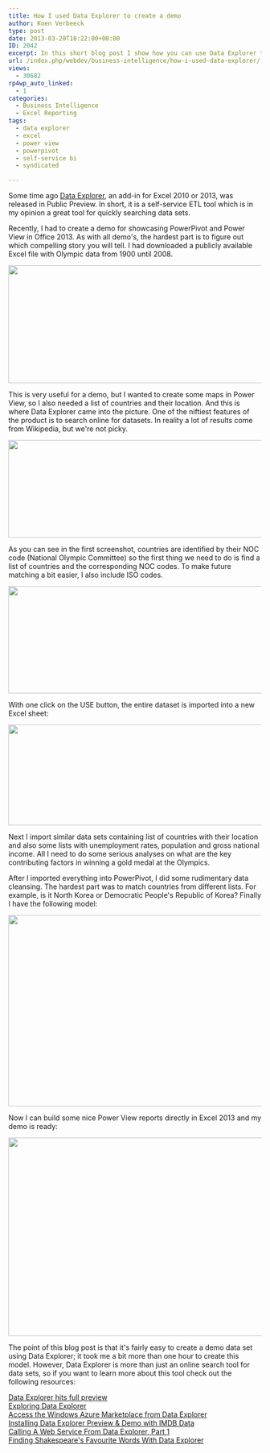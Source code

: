 ```yaml
---
title: How I used Data Explorer to create a demo
author: Koen Verbeeck
type: post
date: 2013-03-20T10:22:00+00:00
ID: 2042
excerpt: In this short blog post I show how you can use Data Explorer to quickly gather some datasets for a demo.
url: /index.php/webdev/business-intelligence/how-i-used-data-explorer/
views:
  - 30682
rp4wp_auto_linked:
  - 1
categories:
  - Business Intelligence
  - Excel Reporting
tags:
  - data explorer
  - excel
  - power view
  - powerpivot
  - self-service bi
  - syndicated

---
```

Some time ago [Data Explorer][1], an add-in for Excel 2010 or 2013, was released in Public Preview. In short, it is a self-service ETL tool which is in my opinion a great tool for quickly searching data sets.

Recently, I had to create a demo for showcasing PowerPivot and Power View in Office 2013. As with all demo's, the hardest part is to figure out which compelling story you will tell. I had downloaded a publicly available Excel file with Olympic data from 1900 until 2008.

<a style="text-align: center;" href="/media/users/koenverbeeck/DataExplorerDemo/OlympicsData.png?mtime=1363781218"><img src="https://lessthandot.z19.web.core.windows.net/wp-content/uploads/users/koenverbeeck/DataExplorerDemo/OlympicsData.png?mtime=1363781218" alt="" width="668" height="234" /></a>

<span style="text-align: justify;">This is very useful for a demo, but I wanted to create some maps in Power View, so I also needed a list of countries and their location. And this is where Data Explorer came into the picture. One of the niftiest features of the product is to search online for datasets. In reality a lot of results come from Wikipedia, but we're not picky.</span>

<div class="image_block" style="text-align: center;">
  <a href="/media/users/koenverbeeck/DataExplorerDemo/onlinesearch.png?mtime=1363781225"><img src="https://lessthandot.z19.web.core.windows.net/wp-content/uploads/users/koenverbeeck/DataExplorerDemo/onlinesearch.png?mtime=1363781225" alt="" width="598" height="194" /></a>
</div>

<span style="text-align: justify;">As you can see in the first screenshot, countries are identified by their NOC code (National Olympic Committee) so the first thing we need to do is find a list of countries and the corresponding NOC codes. To make future matching a bit easier, I also include ISO codes.</span>

<a style="text-align: center;" href="/media/users/koenverbeeck/DataExplorerDemo/searchresult.png?mtime=1363781237"><img src="https://lessthandot.z19.web.core.windows.net/wp-content/uploads/users/koenverbeeck/DataExplorerDemo/searchresult.png?mtime=1363781237" alt="" width="895" height="213" /></a>

<span style="text-align: justify;">With one click on the USE button, the entire dataset is imported into a new Excel sheet:</span>

<div class="image_block" style="text-align: center;">
  <a href="/media/users/koenverbeeck/DataExplorerDemo/importquery.png?mtime=1363781211"><img src="https://lessthandot.z19.web.core.windows.net/wp-content/uploads/users/koenverbeeck/DataExplorerDemo/importquery.png?mtime=1363781211" alt="" width="604" height="200" /></a>
</div>

<span style="text-align: justify;">Next I import similar data sets containing list of countries with their location and also some lists with unemployment rates, population and gross national income. All I need to do some serious analyses on what are the key contributing factors in winning a gold medal at the Olympics.</span>

After I imported everything into PowerPivot, I did some rudimentary data cleansing. The hardest part was to match countries from different lists. For example, is it North Korea or Democratic People's Republic of Korea? Finally I have the following model:

<a style="text-align: center;" href="/media/users/koenverbeeck/DataExplorerDemo/diagram.png?mtime=1363781203"><img src="https://lessthandot.z19.web.core.windows.net/wp-content/uploads/users/koenverbeeck/DataExplorerDemo/diagram.png?mtime=1363781203" alt="" width="722" height="380" /></a>

<span style="text-align: justify;">Now I can build some nice Power View reports directly in Excel 2013 and my demo is ready:</span>

<a style="text-align: center;" href="/media/users/koenverbeeck/DataExplorerDemo/powerview.png?mtime=1363781231"><img src="https://lessthandot.z19.web.core.windows.net/wp-content/uploads/users/koenverbeeck/DataExplorerDemo/powerview.png?mtime=1363781231" alt="" width="732" height="394" /></a>

<span style="text-align: justify;">The point of this blog post is that it's fairly easy to create a demo data set using Data Explorer; it took me a bit more than one hour to create this model. However, Data Explorer is more than just an online search tool for data sets, so if you want to learn more about this tool check out the following resources:</span>

<p style="text-align: left;">
  <a href="http://sqlblog.com/blogs/jamie_thomson/archive/2013/02/27/data-explorer-hits-full-preview.aspx">Data Explorer hits full preview<br /></a><a href="http://www.mattmasson.com/2013/02/exploring-data-explorer/">Exploring Data Explorer<br /></a><a href="http://www.mattmasson.com/2013/03/access-the-windows-azure-marketplace-from-data-explorer/">Access the Windows Azure Marketplace from Data Explorer<br /></a><a href="http://denglishbi.wordpress.com/2013/03/04/installing-data-explorer-preview-demo-with-imdb-data/">Installing Data Explorer Preview & Demo with IMDB Data<br /></a><a href="http://cwebbbi.wordpress.com/2013/03/04/calling-a-web-service-from-data-explorer-part-1/">Calling A Web Service From Data Explorer, Part 1<br /></a><a href="http://cwebbbi.wordpress.com/2013/03/15/finding-shakespeares-favourite-words-with-data-explorer/">Finding Shakespeare's Favourite Words With Data Explorer</a>
</p>

 [1]: http://www.microsoft.com/en-us/download/details.aspx?id=36803